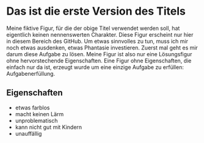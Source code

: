 # Das ist die erste Version des Titels


Meine fiktive Figur, für die der obige Titel verwendet werden soll, hat eigentlich keinen nennenswerten Charakter. Diese Figur erscheint nur hier in diesem Bereich des GitHub. Um etwas sinnvolles zu tun, muss ich mir noch etwas ausdenken, etwas Phantasie investieren.
Zuerst mal geht es mir darum diese Aufgabe zu lösen. Meine Figur ist also nur eine Lösungsfigur ohne hervorstechende Eigenschaften.
Eine Figur ohne Eigenschaften, die einfach nur da ist, erzeugt wurde um eine einzige Aufgabe zu erfüllen: Aufgabenerfüllung.


## Eigenschaften

* etwas farblos
* macht keinen Lärm
* unproblematisch
* kann nicht gut mit Kindern
* unauffällig


